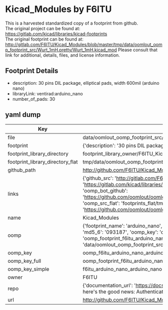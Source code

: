 # Kicad_Modules by F6ITU  
This is a harvested standardized copy of a footprint from github.  
The original project can be found at:  
https://gitlab.com/kicad/libraries/kicad-footprints  
The original footprint can be found at:
http://gitlab.com/F6ITU/Kicad_Modules/blob/master/tmp/data/oomlout_oomp_footprint_src/Wurt_1mH.pretty/Wurt_1mH.kicad_mod
Please consult that link for additional, details, files, and license information.  
## Footprint Details
* description: 30 pins DIL package, elliptical pads, width 600mil (arduino nano)  
* libraryLink: ventirad:arduino_nano  
* number_of_pads: 30  
## yaml dump  
| Key | Value |  
| --- | --- |  
| file | data/oomlout_oomp_footprint_src/Kicad_Modules/arduino_nano.pretty/arduino_nano.kicad_mod |  
| footprint | {'description': '30 pins DIL package, elliptical pads, width 600mil (arduino nano)', 'libraryLink': 'ventirad:arduino_nano', 'number_of_pads': 30} |  
| footprint_library_directory | footprint_library_owner/F6ITU_Kicad_Modules |  
| footprint_library_directory_flat | tmp/data/oomlout_oomp_footprint_src/footprints_flat/f6itu_arduino_nano_arduino_nano/working |  
| github_path | http://github.com/F6ITU/Kicad_Modules/blob/master/tmp/data/oomlout_oomp_footprint_src/arduino_nano.pretty/arduino_nano.kicad_mod |  
| links | {'github_src': 'http://gitlab.com/F6ITU/Kicad_Modules/blob/master/tmp/data/oomlout_oomp_footprint_src/Wurt_1mH.pretty/Wurt_1mH.kicad_mod', 'github_src_repo': 'https://gitlab.com/kicad/libraries/kicad-footprints', 'oomp_bot': 'tmp/data/oomlout_oomp_footprint_src/footprints/f6itu_arduino_nano_arduino_nano/working', 'oomp_bot_github': 'https://github.com/oomlout/oomlout_oomp_footprint_bot/tree/main/tmp/data/oomlout_oomp_footprint_src/footprints/f6itu_arduino_nano_arduino_nano/working', 'oomp_src_flat': 'footprints_flat/tmp/data/oomlout_oomp_footprint_src/footprints_flat/f6itu_arduino_nano_arduino_nano/working', 'oomp_src_flat_github': 'https://github.com/oomlout/oomlout_oomp_footprint_src/tree/main/tmp/data/oomlout_oomp_footprint_src/footprints_flat/f6itu_arduino_nano_arduino_nano/working'} |  
| name | Kicad_Modules |  
| oomp | {'footprint_name': 'arduino_nano', 'library_name': 'arduino_nano', 'md5': '0931875b256460b6ee265d4493541dee', 'md5_10': '0931875b25', 'md5_5': '09318', 'md5_6': '093187', 'oomp_key': 'oomp_f6itu_arduino_nano_arduino_nano', 'oomp_key_extra': 'oomp_footprint_f6itu_arduino_nano_arduino_nano', 'oomp_key_full': 'oomp_footprint_f6itu_arduino_nano_arduino_nano_093187', 'oomp_key_simple': 'f6itu_arduino_nano_arduino_nano', 'original_filename': 'data/oomlout_oomp_footprint_src/Kicad_Modules/arduino_nano.pretty/arduino_nano.kicad_mod', 'owner_name': 'f6itu'} |  
| oomp_key | oomp_f6itu_arduino_nano_arduino_nano |  
| oomp_key_full | oomp_footprint_f6itu_arduino_nano_arduino_nano |  
| oomp_key_simple | f6itu_arduino_nano_arduino_nano |  
| owner | F6ITU |  
| repo | {'documentation_url': 'https://docs.github.com/rest/overview/resources-in-the-rest-api#rate-limiting', 'message': "API rate limit exceeded for 84.66.142.224. (But here's the good news: Authenticated requests get a higher rate limit. Check out the documentation for more details.)"} |  
| url | http://github.com/F6ITU/Kicad_Modules |  

